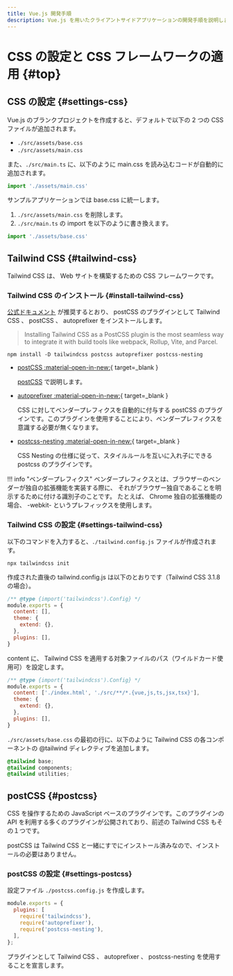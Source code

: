```yaml
---
title: Vue.js 開発手順
description: Vue.js を用いたクライアントサイドアプリケーションの開発手順を説明します。
---
```


# CSS の設定と CSS フレームワークの適用 {#top}

## CSS の設定 {#settings-css}

Vue.js のブランクプロジェクトを作成すると、デフォルトで以下の 2 つの CSS ファイルが追加されます。

- `./src/assets/base.css`
- `./src/assets/main.css`

また、`./src/main.ts` に、以下のように main.css を読み込むコードが自動的に追加されます。

```typescript title="main.ts"
import './assets/main.css'
```

サンプルアプリケーションでは base.css に統一します。

1. `./src/assets/main.css` を削除します。
1. `./src/main.ts` の import を以下のように書き換えます。

```typescript title="main.ts"
import './assets/base.css'
```

## Tailwind CSS {#tailwind-css}

Tailwind CSS は、 Web サイトを構築するための CSS フレームワークです。

### Tailwind CSS のインストール {#install-tailwind-css}

[公式ドキュメント](https://tailwindcss.com/docs/installation/using-postcss) が推奨するとおり、 postCSS のプラグインとして Tailwind CSS 、 postCSS 、 autoprefixer をインストールします。

> Installing Tailwind CSS as a PostCSS plugin is the most seamless way to integrate it with build tools like webpack, Rollup, Vite, and Parcel.

```terminal
npm install -D tailwindcss postcss autoprefixer postcss-nesting
```

- [postCSS :material-open-in-new:](https://github.com/postcss/postcss){ target=_blank }

    [postCSS](#postcss) で説明します。

- [autoprefixer :material-open-in-new:](https://autoprefixer.github.io/){ target=_blank }

    CSS に対してベンダープレフィクスを自動的に付与する postCSS のプラグインです。このプラグインを使用することにより、ベンダープレフィクスを意識する必要が無くなります。

- [postcss-nesting :material-open-in-new:](https://github.com/csstools/postcss-plugins/tree/main/plugins/postcss-nesting){ target=_blank }

    CSS Nesting の仕様に従って、スタイルルールを互いに入れ子にできる postcss のプラグインです。

!!! info "ベンダープレフィクス"
    ベンダープレフィクスとは、ブラウザーのベンダーが独自の拡張機能を実装する際に、
    それがブラウザー独自であることを明示するために付ける識別子のことです。
    たとえば、 Chrome 独自の拡張機能の場合、 -webkit- というプレフィックスを使用します。

### Tailwind CSS の設定 {#settings-tailwind-css}

以下のコマンドを入力すると、`./tailwind.config.js` ファイルが作成されます。

```terminal
npx tailwindcss init
```

作成された直後の tailwind.config.js は以下のとおりです（Tailwind CSS 3.1.8 の場合）。

```javascript title="tailwind.config.js"
/** @type {import('tailwindcss').Config} */
module.exports = {
  content: [],
  theme: {
    extend: {},
  },
  plugins: [],
}
```

content に、 Tailwind CSS を適用する対象ファイルのパス（ワイルドカード使用可）を設定します。

```javascript title="tailwind.config.js"
/** @type {import('tailwindcss').Config} */
module.exports = {
  content: ['./index.html', './src/**/*.{vue,js,ts,jsx,tsx}'],
  theme: {
    extend: {},
  },
  plugins: [],
}
```

`./src/assets/base.css` の最初の行に、以下のように Tailwind CSS の各コンポーネントの @tailwind ディレクティブを追加します。

```css title="base.css"
@tailwind base;
@tailwind components;
@tailwind utilities;
```

## postCSS {#postcss}

CSS を操作するための JavaScript ベースのプラグインです。このプラグインの API を利用する多くのプラグインが公開されており、前述の Tailwind CSS もその１つです。

postCSS は Tailwind CSS と一緒にすでにインストール済みなので、インストールの必要はありません。

### postCSS の設定 {#settings-postcss}

設定ファイル `./postcss.config.js` を作成します。

```javascript title="postcss.config.js"
module.exports = {
  plugins: [
    require('tailwindcss'),
    require('autoprefixer'),
    require('postcss-nesting'),
  ],
};
```

プラグインとして Tailwind CSS 、 autoprefixer 、 postcss-nesting を使用することを宣言します。
